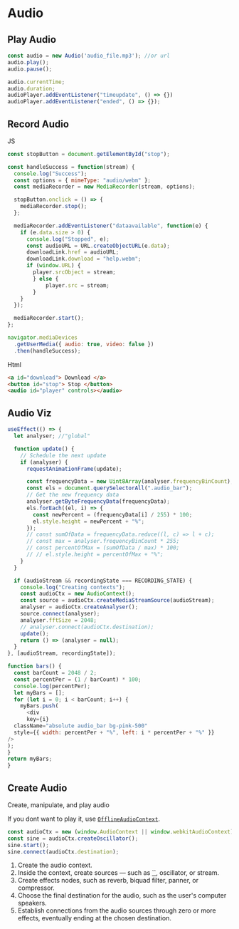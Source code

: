 # Audio

## Play Audio

```js
const audio = new Audio('audio_file.mp3'); //or url
audio.play();
audio.pause();
```

```js
audio.currentTime;
audio.duration;
audioPlayer.addEventListener("timeupdate", () => {})
audioPlayer.addEventListener("ended", () => {});
```

## Record Audio

JS

```javascript
const stopButton = document.getElementById("stop");

const handleSuccess = function(stream) {
  console.log("Success");
  const options = { mimeType: "audio/webm" };
  const mediaRecorder = new MediaRecorder(stream, options);

  stopButton.onclick = () => {
    mediaRecorder.stop();
  };

  mediaRecorder.addEventListener("dataavailable", function(e) {
    if (e.data.size > 0) {
      console.log("Stopped", e);
      const audioURL = URL.createObjectURL(e.data);
      downloadLink.href = audioURL;
      downloadLink.download = "help.webm";
      if (window.URL) {
      	player.srcObject = stream;
    	} else {
     		player.src = stream;
    	}
    }
  });

  mediaRecorder.start();
};

navigator.mediaDevices
  .getUserMedia({ audio: true, video: false })
  .then(handleSuccess);
```

Html

```html
<a id="download"> Download </a>
<button id="stop"> Stop </button>
<audio id="player" controls></audio>
```

## Audio Viz

```js
useEffect(() => {
  let analyser; //"global"

  function update() {
    // Schedule the next update
    if (analyser) {
      requestAnimationFrame(update);

      const frequencyData = new Uint8Array(analyser.frequencyBinCount);
      const els = document.querySelectorAll(".audio_bar");
      // Get the new frequency data
      analyser.getByteFrequencyData(frequencyData);
      els.forEach((el, i) => {
        const newPercent = (frequencyData[i] / 255) * 100;
        el.style.height = newPercent + "%";
      });
      // const sumOfData = frequencyData.reduce((l, c) => l + c);
      // const max = analyser.frequencyBinCount * 255;
      // const percentOfMax = (sumOfData / max) * 100;
      // // el.style.height = percentOfMax + "%";
    }
  }

  if (audioStream && recordingState === RECORDING_STATE) {
    console.log("Creating contexts");
    const audioCtx = new AudioContext();
    const source = audioCtx.createMediaStreamSource(audioStream);
    analyser = audioCtx.createAnalyser();
    source.connect(analyser);
    analyser.fftSize = 2048;
    // analyser.connect(audioCtx.destination);
    update();
    return () => (analyser = null);
  }
}, [audioStream, recordingState]);

function bars() {
  const barCount = 2048 / 2;
  const percentPer = (1 / barCount) * 100;
  console.log(percentPer);
  let myBars = [];
  for (let i = 0; i < barCount; i++) {
    myBars.push(
      <div
      key={i}
  className="absolute audio_bar bg-pink-500"
  style={{ width: percentPer + "%", left: i * percentPer + "%" }}
/>
);
}
return myBars;
}
```



## Create Audio

Create, manipulate, and play audio

If you dont want to play it, use [`OfflineAudioContext`](https://developer.mozilla.org/en-US/docs/Web/API/OfflineAudioContext).

```javascript
const audioCtx = new (window.AudioContext || window.webkitAudioContext)();
const sine = audioCtx.createOscillator();
sine.start();
sine.connect(audioCtx.destination);
```

1. Create the audio context.
2. Inside the context, create sources — such as [``](https://developer.mozilla.org/en-US/docs/Web/HTML/Element/audio), oscillator, or stream.
3. Create effects nodes, such as reverb, biquad filter, panner, or compressor.
4. Choose the final destination for the audio, such as the user's computer speakers.
5. Establish connections from the audio sources through zero or more effects, eventually ending at the chosen destination.

